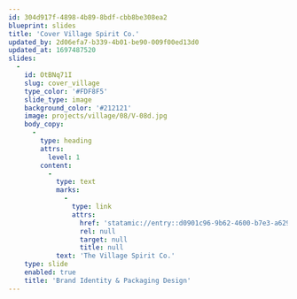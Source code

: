 ```yaml
---
id: 304d917f-4898-4b89-8bdf-cbb8be308ea2
blueprint: slides
title: 'Cover Village Spirit Co.'
updated_by: 2d06efa7-b339-4b01-be90-009f00ed13d0
updated_at: 1697487520
slides:
  -
    id: OtBNq71I
    slug: cover_village
    type_color: '#FDF8F5'
    slide_type: image
    background_color: '#212121'
    image: projects/village/08/V-08d.jpg
    body_copy:
      -
        type: heading
        attrs:
          level: 1
        content:
          -
            type: text
            marks:
              -
                type: link
                attrs:
                  href: 'statamic://entry::d0901c96-9b62-4600-b7e3-a629d4e18c4a'
                  rel: null
                  target: null
                  title: null
            text: 'The Village Spirit Co.'
    type: slide
    enabled: true
    title: 'Brand Identity & Packaging Design'
---
```

